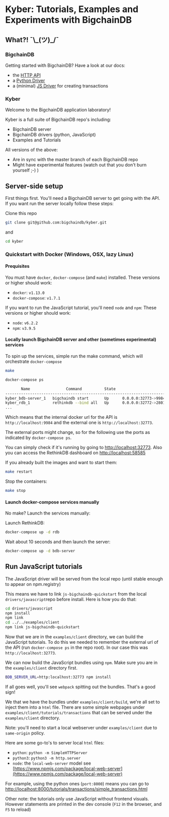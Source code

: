 # Kyber: Tutorials, Examples and Experiments with BigchainDB

## What?! ¯\\\_(ツ)_/¯

### BigchainDB

Getting started with BigchainDB? Have a look at our docs:

- the [HTTP API](https://docs.bigchaindb.com/projects/server/en/latest/drivers-clients/http-client-server-api.html)
- a [Python Driver](https://docs.bigchaindb.com/projects/py-driver/en/latest/index.html)
- a (minimal) [JS Driver](https://github.com/bigchaindb/kyber/tree/master/drivers/javascript) for creating transactions

### Kyber 

Welcome to the BigchainDB application laboratory!

Kyber is a full suite of BigchainDB repo's including:
- BigchainDB server
- BigchainDB drivers (python, JavaScript)
- Examples and Tutorials

All versions of the above:
- Are in sync with the master branch of each BigchainDB repo
- Might have experimental features (watch out that you don't burn yourself ;-) )


## Server-side setup

First things first. You'll need a BigchainDB server to get going with the API.
If you want run the server locally follow these steps:

Clone this repo

```bash
git clone git@github.com:bigchaindb/kyber.git 
```

and

```bash
cd kyber
```

### Quickstart with Docker (Windows, OSX, lazy Linux)

#### Prequisites

You must have `docker`, `docker-compose` (and `make`) installed.
These versions or higher should work:

- `docker`: `v1.13.0`
- `docker-compose`: `v1.7.1`

If you want to run the JavaScript tutorial, you'll need `node` and `npm`:
These versions or higher should work:

- `node`: `v6.2.2`
- `npm`: `v3.9.5`

#### Locally launch BigchainDB server and other (sometimes experimental) services 

To spin up the services, simple run the make command, which will orchestrate `docker-compose`

```bash
make
```

```bash
docker-compose ps
```

```bash
       Name                Command          State                              Ports                             
----------------------------------------------------------------------------------------------------------------
kyber_bdb-server_1   bigchaindb start       Up      0.0.0.0:32773->9984/tcp                                      
kyber_rdb_1          rethinkdb --bind all   Up      0.0.0.0:32772->28015/tcp, 29015/tcp, 0.0.0.0:58585->8080/tcp 
...
```

Which means that the internal docker url for the API is `http://localhost:9984` 
and the external one is `http://localhost:32773`.

The external ports might change, so for the following use the ports as indicated by `docker-compose ps`.

You can simply check if it's running by going to [http://localhost:32773](http://localhost:32773).
Also you can access the RethinkDB dashboard on [http://localhost:58585](http://localhost:58585)  

If you already built the images and want to start them:

```bash
make restart
```

Stop the containers:

```bash
make stop
```

#### Launch docker-compose services manually

No make? Launch the services manually:

Launch RethinkDB:

```bash
docker-compose up -d rdb
```

Wait about 10 seconds and then launch the server:

```bash
docker-compose up -d bdb-server
```

## Run JavaScript tutorials

The JavaScript driver will be served from the local repo (until stable enough to appear on npm.registry)

This means we have to link `js-bigchaindb-quickstart` from the local `drivers/javascript`repo before install.
Here is how you do that:

```bash
cd drivers/javascript
npm install
npm link
cd ../../examples/client
npm link js-bigchaindb-quickstart
```

Now that we are in the `examples/client` directory, we can build the JavaScript tutorials.
To do this we needed to remember the external url of the API (run `docker-compose ps` in the repo root).
In our case this was `http://localhost:32773`.

We can now build the JavaScript bundles using `npm`.
Make sure you are in the `examples/client` directory first.

```bash
BDB_SERVER_URL=http:localhost:32773 npm install
```

If all goes well, you'll see `webpack` spitting out the bundles. That's a good sign!

We that we have the bundles under `examples/client/build`, we're all set to inject them into a `html` file.
There are some simple webpages under `examples/client/tutorials/transactions` that can be served under the `examples/client` directory.

Note: you'll need to start a local webserver under `examples/client` due to `same-origin` policy.

Here are some go-to's to server local `html` files:

- `python`: `python -m SimpleHTTPServer`
- `python3`: `python3 -m http.server`
- `node`: the `local-web-server` model see [https://www.npmjs.com/package/local-web-server](https://www.npmjs.com/package/local-web-server)

For example, using the python ones (`port:8000`) means you can go to 
[http://localhost:8000/tutorials/transactions/simple_transactions.html]([http://localhost:8000/tutorials/transactions/simple_transactions.html])

Other note: the tutorials only use JavaScript without frontend visuals.
However statements are printed in the dev console (`F12` in the browser, and `F5` to reload)